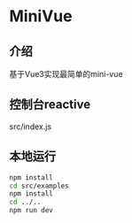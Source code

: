 # MiniVue

## 介绍

基于Vue3实现最简单的mini-vue

## 控制台reactive
src/index.js

## 本地运行

```bash
npm install
cd src/examples
npm install
cd ../..
npm run dev
```
